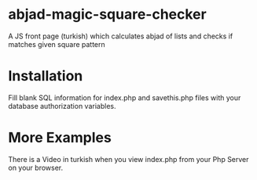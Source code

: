 # abjad-magic-square-checker
A JS front page (turkish) which calculates abjad of lists and checks if matches given square pattern

# Installation
Fill blank SQL information for index.php and savethis.php files with your database authorization variables.

# More Examples
There is a Video in turkish when you view index.php from your Php Server on your browser.
